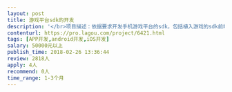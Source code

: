 ```yaml
---                
layout: post       
title: 游戏平台sdk的开发           
description: '</br>项目描述：依据要求开发手机游戏平台的sdk，包括植入游戏的sdk前端以及配套的后台服务，并根据功能编写接入文档，要求适配市面上主流的手机游戏。</br>主要功能点：涉及的主要功能模块包含但是不限于登录，支付，游戏内特定的数据返回，如果开发者有相应的经验并且有解决方案，最好可以提出更多的人性化功能模块，一经采纳可以适当提升报价。</br>参考产品：小米，oppo等商店sdk以及国外steam商店的sdk</br>人员配置：希望开发者（团队）可以独立完成sdk以及对应服务器的开发，但是公司会根据需要提供公司内部相应开发人员进行帮助。</br>'     
contenturl: https://pro.lagou.com/project/6421.html      
tags: [APP开发,android开发,iOS开发]            
salary: 50000元以上          
publish_time: 2018-02-26 13:36:44         
review: 2818人                   
apply: 4人                   
recommend: 0人                   
time_range: 1-3个月              
---                 
```

